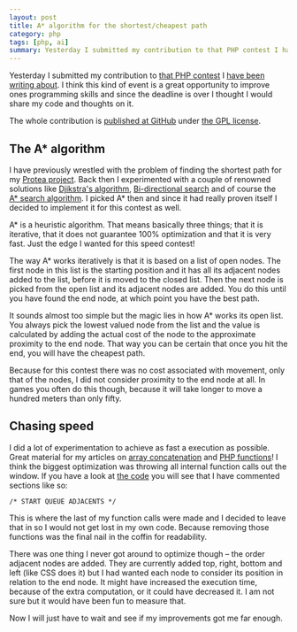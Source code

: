 ```yaml
---
layout: post
title: A* algorithm for the shortest/cheapest path
category: php
tags: [php, ai]
summary: Yesterday I submitted my contribution to that PHP contest I have been writing about. I think this kind of event is a great opportunity to improve ones programming skills and since the deadline is over I thought I would share my code and thoughts on it.
---
```

Yesterday I submitted my contribution to [that PHP contest](http://www.phpportalen.net/viewtopic.php?t=113904) I [have been](/php/benchmarking-php-array-concatenation) [writing about](/php/performance-of-php-functions). I think this kind of event is a great opportunity to improve ones programming skills and since the deadline is over I thought I would share my code and thoughts on it.

The whole contribution is [published at GitHub](https://gist.github.com/665458) under [the GPL license](http://en.wikipedia.org/wiki/GNU_General_Public_License).

## The A* algorithm

I have previously wrestled with the problem of finding the shortest path for my [Protea project](https://github.com/tobiassjosten/protea). Back then I experimented with a couple of renowned solutions like [Djikstra's algorithm](http://en.wikipedia.org/wiki/Dijkstra's_algorithm), [Bi-directional search](http://en.wikipedia.org/wiki/Bidirectional_search) and of course the [A* search algorithm](http://en.wikipedia.org/wiki/A*_search_algorithm). I picked A* then and since it had really proven itself I decided to implement it for this contest as well.

A* is a heuristic algorithm. That means basically three things; that it is iterative, that it does not guarantee 100% optimization and that it is very fast. Just the edge I wanted for this speed contest!

The way A* works iteratively is that it is based on a list of open nodes. The first node in this list is the starting position and it has all its adjacent nodes added to the list, before it is moved to the closed list. Then the next node is picked from the open list and its adjacent nodes are added. You do this until you have found the end node, at which point you have the best path.

It sounds almost too simple but the magic lies in how A* works its open list. You always pick the lowest valued node from the list and the value is calculated by adding the actual cost of the node to the approximate proximity to the end node. That way you can be certain that once you hit the end, you will have the cheapest path.

Because for this contest there was no cost associated with movement, only that of the nodes, I did not consider proximity to the end node at all. In games you often do this though, because it will take longer to move a hundred meters than only fifty.

## Chasing speed

I did a lot of experimentation to achieve as fast a execution as possible. Great material for my articles on [array concatenation](/php/benchmarking-php-array-concatenation) and [PHP functions](/php/performance-of-php-functions)! I think the biggest optimization was throwing all internal function calls out the window. If you have a look at [the code](https://gist.github.com/665458) you will see that I have commented sections like so:

    /* START QUEUE ADJACENTS */

This is where the last of my function calls were made and I decided to leave that in so I would not get lost in my own code. Because removing those functions was the final nail in the coffin for readability.

There was one thing I never got around to optimize though – the order adjacent nodes are added. They are currently added top, right, bottom and left (like CSS does it) but I had wanted each node to consider its position in relation to the end node. It might have increased the execution time, because of the extra computation, or it could have decreased it. I am not sure but it would have been fun to measure that.

Now I will just have to wait and see if my improvements got me far enough.
